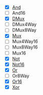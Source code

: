 - [x] [And](https://github.com/ackintosh/nand2tetris/blob/master/01/And.hdl)
- [ ] And16
- [x] [DMux](https://github.com/ackintosh/nand2tetris/blob/master/01/DMux.hdl)
- [ ] DMux4Way
- [ ] DMux8Way
- [x] [Mux](https://github.com/ackintosh/nand2tetris/blob/master/01/Mux.hdl)
- [ ] Mux4Way16
- [ ] Mux8Way16
- [ ] Mux16
- [x] [Not](https://github.com/ackintosh/nand2tetris/blob/master/01/Not.hdl)
- [x] [Not16](https://github.com/ackintosh/nand2tetris/blob/master/01/Not16.hdl)
- [x] [Or](https://github.com/ackintosh/nand2tetris/blob/master/01/Or.hdl)
- [ ] Or8Way
- [x] [Or16](https://github.com/ackintosh/nand2tetris/blob/master/01/Or16.hdl)
- [x] [Xor](https://github.com/ackintosh/nand2tetris/blob/master/01/Xor.hdl)
